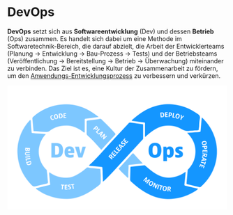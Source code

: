 # DevOps

**DevOps** setzt sich aus **Softwareentwicklung** (Dev) und dessen **Betrieb** (Ops) zusammen. Es handelt sich dabei um eine Methode im Softwaretechnik-Bereich, die darauf abzielt, die Arbeit der Entwicklerteams (Planung &rarr; Entwicklung &rarr; Bau-Prozess → Tests) und der Betriebsteams (Veröffentlichung → Bereitstellung → Betrieb → Überwachung) miteinander zu verbinden. Das Ziel ist es, eine Kultur der Zusammenarbeit zu fördern, um den [Anwendungs-Entwicklungsprozess](https://en.wikipedia.org/wiki/Systems_development_life_cycle) zu verbessern und verkürzen.

<!-- DevOps Graphics -->
![Devops.svg](devops.svg)

<!--

### Git Installation und Einrichtung

Installiere [Git](https://git-scm.com/download/) und [GitHub Desktop](https://desktop.github.com/)

-->